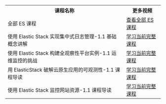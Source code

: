 <table>
<tr>
<th>课程名称</th>
<th>更多视频</th>
</tr>
<tr>
<td>全部 ES 课程</td>
<td><a href="https://cloud.tencent.com/edu/act/customTopics/es">查看全部 ES 课程</a></td>
</tr>
<tr>
<td>使用 Elastic Stack 实现集中式日志管理-1.1 基础概念讲解</td>
<td><a href="https://cloud.tencent.com/edu/learning/course-2960">学习当前完整课程</a></td>
</tr>
<tr>
<td>使用 Elastic Stack 构建全观察性平台实例-1.1 运维监控的挑战</td>
<td><a href="https://cloud.tencent.com/edu/learning/course-2961">学习当前完整课程</a></td>
</tr>
<tr>
<td>用 ElasticStack 破解云原生应用的可观测性-1.1 课程导读</td>
<td><a href="https://cloud.tencent.com/edu/learning/course-2965">学习当前完整课程</a></td>
</tr>
<tr>
<td>使用 Elastic Stack 监控网站资源-1.1 课程导读</td>
<td><a href="https://cloud.tencent.com/edu/learning/course-3096">学习当前完整课程</a></td>
</tr>
</table>
